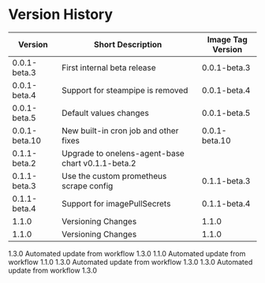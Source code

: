 # Version History

| Version | Short Description | Image Tag Version |
|---------|------------------|------------------|
| 0.0.1-beta.3   | First internal beta release | 0.0.1-beta.3 |
| 0.0.1-beta.4   | Support for steampipe is removed | 0.0.1-beta.4 |
| 0.0.1-beta.5   | Default values changes | 0.0.1-beta.5 |
| 0.0.1-beta.10   | New built-in cron job and other fixes | 0.0.1-beta.10 |
| 0.1.1-beta.2   | Upgrade to onelens-agent-base chart v0.1.1-beta.2      |
| 0.1.1-beta.3 | Use the custom prometheus scrape config |0.1.1-beta.3 | 
| 0.1.1-beta.4 | Support for imagePullSecrets | 0.1.1-beta.4 |
| 1.1.0 | Versioning Changes | 1.1.0 |
| 1.1.0 | Versioning Changes | 1.1.0 |

1.3.0	Automated update from workflow	1.3.0
1.1.0	Automated update from workflow	1.1.0
1.3.0	Automated update from workflow	1.3.0
1.3.0	Automated update from workflow	1.3.0

